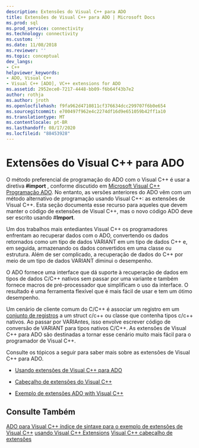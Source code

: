 ```yaml
---
description: Extensões do Visual C++ para ADO
title: Extensões de Visual C++ para ADO | Microsoft Docs
ms.prod: sql
ms.prod_service: connectivity
ms.technology: connectivity
ms.custom: ''
ms.date: 11/08/2018
ms.reviewer: ''
ms.topic: conceptual
dev_langs:
- C++
helpviewer_keywords:
- ADO, Visual C++
- Visual C++ [ADO], VC++ extensions for ADO
ms.assetid: 2952ece0-7217-4448-bb09-f6b64f43b7e2
author: rothja
ms.author: jroth
ms.openlocfilehash: f9fa962d4710811cf376634dcc299707f6b0e654
ms.sourcegitcommit: e700497f962e4c2274df16d9e651059b42ff1a10
ms.translationtype: MT
ms.contentlocale: pt-BR
ms.lasthandoff: 08/17/2020
ms.locfileid: "88453928"
---
```

# <a name="visual-c-extensions-for-ado"></a>Extensões do Visual C++ para ADO
O método preferencial de programação do ADO com o Visual C++ é usar a diretiva **#import** , conforme discutido em [Microsoft Visual C++ Programação ADO](../../../ado/guide/appendixes/visual-c-ado-programming.md). No entanto, as versões anteriores do ADO vêm com um método alternativo de programação usando Visual C++: as extensões de Visual C++. Esta seção documenta esse recurso para aqueles que devem manter o código de extensões de Visual C++, mas o novo código ADO deve ser escrito usando #**Import**.

 Um dos trabalhos mais entediantes Visual C++ os programadores enfrentam ao recuperar dados com o ADO, convertendo os dados retornados como um tipo de dados VARIANT em um tipo de dados C++ e, em seguida, armazenando os dados convertidos em uma classe ou estrutura. Além de ser complicado, a recuperação de dados do C++ por meio de um tipo de dados VARIANT diminui o desempenho.

 O ADO fornece uma interface que dá suporte à recuperação de dados em tipos de dados C/C++ nativos sem passar por uma variante e também fornece macros de pré-processador que simplificam o uso da interface. O resultado é uma ferramenta flexível que é mais fácil de usar e tem um ótimo desempenho.

 Um cenário de cliente comum do C/C++ é associar um registro em um [conjunto de registros](../../../ado/reference/ado-api/recordset-object-ado.md) a um struct c/c++ ou classe que contenha tipos c/c++ nativos. Ao passar por VARIAntes, isso envolve escrever código de conversão de VARIANT para tipos nativos C/C++. As extensões de Visual C++ para ADO são destinadas a tornar esse cenário muito mais fácil para o programador de Visual C++.

 Consulte os tópicos a seguir para saber mais sobre as extensões de Visual C++ para ADO.

-   [Usando extensões de Visual C++ para ADO](../../../ado/guide/appendixes/using-visual-c-extensions.md)

-   [Cabeçalho de extensões do Visual C++](../../../ado/guide/appendixes/visual-c-extensions-header.md)

-   [Exemplo de extensões ADO with Visual C++](../../../ado/guide/appendixes/visual-c-extensions-example.md)

## <a name="see-also"></a>Consulte Também
 [ADO para Visual C++ índice de sintaxe para o exemplo de extensões de](../../../ado/reference/ado-api/ado-for-visual-c-syntax-index-for-com.md) [Visual C++](../../../ado/guide/appendixes/visual-c-extensions-example.md) [usando Visual C++ Extensions](../../../ado/guide/appendixes/using-visual-c-extensions.md) [Visual C++ cabeçalho de extensões](../../../ado/guide/appendixes/visual-c-extensions-header.md)
